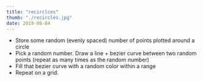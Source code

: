 ```yaml
---
title: "recirclces"
thumb: "./recircles.jpg"
date: 2019-08-04
---
```


- Store some random (evenly spaced) number of points plotted around a circle
- Pick a random number. Draw a line + bezier curve between two random points (repeat as many times as the random number)
- Fill that bezier curve with a random color within a range
- Repeat on a grid.
